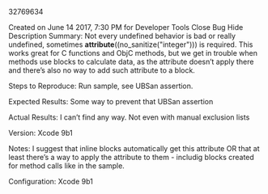 32769634

Created on June 14 2017, 7:30 PM for Developer Tools
Close Bug
Hide Description
Summary:
Not every undefined behavior is bad or really undefined, sometimes __attribute__((no_sanitize("integer"))) is required. This works great for C functions and ObjC methods, but we get in trouble when methods use blocks to calculate data, as the attribute doesn’t apply there and there’s also no way to add such attribute to a block.	

Steps to Reproduce:
Run sample, see UBSan assertion.

Expected Results:
Some way to prevent that UBSan assertion	

Actual Results:
I can’t find any way. Not even with manual exclusion lists

Version:
Xcode 9b1

Notes:
I suggest that inline blocks automatically get this attribute OR that at least there’s a way to apply the attribute to them - includig blocks created for method calls like in the sample.

Configuration:
Xcode 9b1